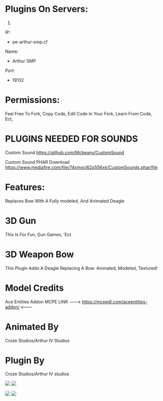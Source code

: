 # Plugins On Servers:

1.
IP:
* pe-arthur-smp.cf

Name:
* Arthur SMP

Port:
* 19132

# Permissions:

Feel Free To Fork, Copy Code, Edit Code In Your Fork, Learn From Code, Ect,

# PLUGINS NEEDED FOR SOUNDS

Custom Sound https://github.com/Mcbeany/CustomSound

Custom Sound PHAR Download https://www.mediafire.com/file/74xmocl62p556xk/CustomSounds.phar/file

# Features:

Replaces Bow With A Fully modeled, And Animated Deagle

# 3D Gun
This Is For Fun, Gun Games, 'Ect

# 3D Weapon Bow
This Plugin Adds A Deagle Replacing A Bow.
Animated, Modeled, Textured!

# Model Credits
Ace Entities Addon MCPE
 LINK --->  https://mcpedl.com/aceentities-addon/  <---
 
# Animated By
  Croze Studios/Arthur IV Studios
  
# Plugin By
 Croze Studios/Arthur IV studios

[![](https://poggit.pmmp.io/shield.state/3D_Bow)](https://poggit.pmmp.io/p/3D_Bow)
<a href="https://poggit.pmmp.io/p/3D_Bow"><img src="https://poggit.pmmp.io/shield.state/3D_Bow"></a>

[![](https://poggit.pmmp.io/shield.api/3D_Bow)](https://poggit.pmmp.io/p/3D_Bow)
<a href="https://poggit.pmmp.io/p/3D_Bow"><img src="https://poggit.pmmp.io/shield.api/3D_Bow"></a>
